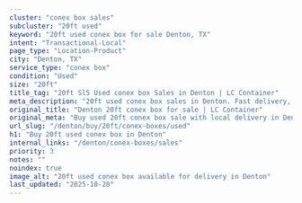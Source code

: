 ```yaml
---
cluster: "conex box sales"
subcluster: "20ft used"
keyword: "20ft used conex box for sale Denton, TX"
intent: "Transactional-Local"
page_type: "Location-Product"
city: "Denton, TX"
service_type: "conex box"
condition: "Used"
size: "20ft"
title_tag: "20ft Sl5 Used conex box Sales in Denton | LC Container"
meta_description: "20ft used conex box sales in Denton. Fast delivery, competitive pricing. Serving conex boxes area. Quote ID: Z7Y. Call (214) 524-4168 for your free quote today."
original_title: "Denton 20ft conex box for sale | LC Container"
original_meta: "Buy used 20ft conex box sale with local delivery in Denton, TX. LC Container — local Since 2003. Request a fast quote today."
url_slug: "/denton/buy/20ft/conex-boxes/used"
h1: "Buy 20ft used conex box in Denton"
internal_links: "/denton/conex-boxes/sales"
priority: 3
notes: ""
noindex: true
image_alt: "20ft used conex box available for delivery in Denton"
last_updated: "2025-10-20"
---
```


<!-- TODO: Add unique city/inventory copy, images, and internal links here. -->
